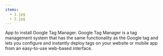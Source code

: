 ```yaml
---
items:
  - 1.jpg
  - 2.jpg
---
```


App to install Google Tag Manager. Google Tag Manager is a tag management system that has the same functionality as the Google tag and lets you configure and instantly deploy tags on your website or mobile app from an easy-to-use web-based interface.
